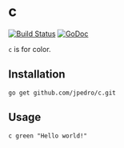 # c

[![Build Status](https://travis-ci.org/jpedro/c.svg?branch=master)](https://travis-ci.org/jpedro/c)
[![GoDoc](https://godoc.org/github.com/jpedro/c?status.svg)](https://godoc.org/github.com/jpedro/c)

`c` is for color.


## Installation

	go get github.com/jpedro/c.git

## Usage

	c green "Hello world!"

